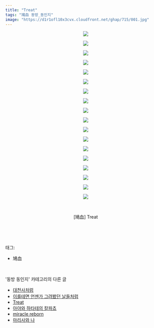 ```yaml
---
title: "Treat"
tags: "鳩血 동방_동인지"
image: "https://d1r1ofl10x3cvx.cloudfront.net/ghap/715/001.jpg"
---
```

<div class="article">
<p style="text-align: center; clear: none; float: none;"><img src="{{ site.imgserver7 }}/ghap/715/001.jpg"/></p>
<p style="text-align: center; clear: none; float: none;"><img src="{{ site.imgserver7 }}/ghap/715/002.jpg"/></p>
<p style="text-align: center; clear: none; float: none;"><img src="{{ site.imgserver7 }}/ghap/715/003.jpg"/></p>
<p style="text-align: center; clear: none; float: none;"><img src="{{ site.imgserver7 }}/ghap/715/004.jpg"/></p>
<p style="text-align: center; clear: none; float: none;"><img src="{{ site.imgserver7 }}/ghap/715/005.jpg"/></p>
<p style="text-align: center; clear: none; float: none;"><img src="{{ site.imgserver7 }}/ghap/715/006.jpg"/></p>
<p style="text-align: center; clear: none; float: none;"><img src="{{ site.imgserver7 }}/ghap/715/007.jpg"/></p>
<p style="text-align: center; clear: none; float: none;"><img src="{{ site.imgserver7 }}/ghap/715/008.jpg"/></p>
<p style="text-align: center; clear: none; float: none;"><img src="{{ site.imgserver7 }}/ghap/715/009.jpg"/></p>
<p style="text-align: center; clear: none; float: none;"><img src="{{ site.imgserver7 }}/ghap/715/010.jpg"/></p>
<p style="text-align: center; clear: none; float: none;"><img src="{{ site.imgserver7 }}/ghap/715/011.jpg"/></p>
<p style="text-align: center; clear: none; float: none;"><img src="{{ site.imgserver7 }}/ghap/715/012.jpg"/></p>
<p style="text-align: center; clear: none; float: none;"><img src="{{ site.imgserver7 }}/ghap/715/013.jpg"/></p>
<p style="text-align: center; clear: none; float: none;"><img src="{{ site.imgserver7 }}/ghap/715/014.jpg"/></p>
<p style="text-align: center; clear: none; float: none;"><img src="{{ site.imgserver7 }}/ghap/715/015.jpg"/></p>
<p style="text-align: center; clear: none; float: none;"><img src="{{ site.imgserver7 }}/ghap/715/016.jpg"/></p>
<p style="text-align: center; clear: none; float: none;"><img src="{{ site.imgserver7 }}/ghap/715/017.jpg"/></p>
<p style="text-align: center; clear: none; float: none;"><img src="{{ site.imgserver7 }}/ghap/715/018.jpg"/></p>
<p style="text-align: center; clear: none; float: none;"><br/></p>
<p style="text-align: center; clear: none; float: none;">[鳩血] Treat</p>
<p><br/></p>
</div><br/>
<div class="tagTrail">
<p>태그: </p>
<ul>
<li>鳩血</li>
</ul>
</div><br/>
<div class="another">
<p>'동방 동인지' 카테고리의 다른 글</p>
<ul>
<li><a href="/ghap_717">대천사처럼</a></li>
<li><a href="/ghap_716">이를테면 언젠가 그려봤던 날들처럼</a></li>
<li><a href="/ghap_715">Treat</a></li>
<li><a href="/ghap_714">아야와 하타테의 칼파쵸</a></li>
<li><a href="/ghap_713">miracle reborn</a></li>
<li><a href="/ghap_711">마리사와 나</a></li>
</ul>
</div><br/>
<div class="cb_module cb_fluid">
<div class="cb_wrt cb_profile">
</div><!-- commentList close -->
</div><br/>
